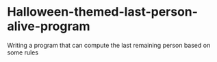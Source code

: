 # Halloween-themed-last-person-alive-program
Writing a program that can compute the last remaining person based on some rules
